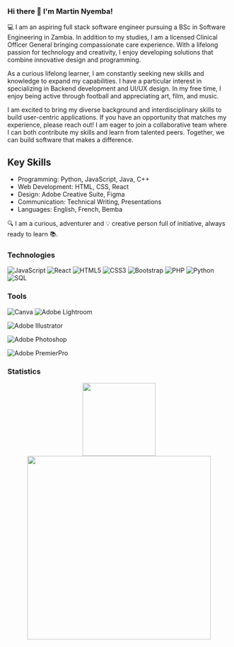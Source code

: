 ### Hi there 👋 I'm Martin Nyemba!

<!--
**martinnyemba/martinnyemba** is a ✨ _special_ ✨ repository because its `README.md` (this file) appears on your GitHub profile.

Here are some ideas to get you started:

- 🔭 I’m currently working on ...
- 🌱 I’m currently learning ...
- 👯 I’m looking to collaborate on ...
- 🤔 I’m looking for help with ...
- 💬 Ask me about ...
- 📫 How to reach me: ...
- 😄 Pronouns: ...
- ⚡ Fun fact: ...
-->

💻 I am an aspiring full stack software engineer pursuing a BSc in Software Engineering in Zambia. In addition to my studies, I am a licensed Clinical Officer General bringing compassionate care experience. With a lifelong passion for technology and creativity, I enjoy developing solutions that combine innovative design and programming.

As a curious lifelong learner, I am constantly seeking new skills and knowledge to expand my capabilities. I have a particular interest in specializing in Backend development and UI/UX design. In my free time, I enjoy being active through football and appreciating art, film, and music.

I am excited to bring my diverse background and interdisciplinary skills to build user-centric applications. If you have an opportunity that matches my experience, please reach out! I am eager to join a collaborative team where I can both contribute my skills and learn from talented peers. Together, we can build software that makes a difference. 

## Key Skills

- Programming: Python, JavaScript, Java, C++
- Web Development: HTML, CSS, React  
- Design: Adobe Creative Suite, Figma
- Communication: Technical Writing, Presentations
- Languages: English, French, Bemba

:mag: I am a curious, adventurer and :bulb: creative person full of initiative, always ready to learn :books:.

### Technologies
![JavaScript](https://img.shields.io/badge/javascript-%23323330.svg?style=for-the-badge&logo=javascript&logoColor=%23F7DF1E)
![React](https://img.shields.io/badge/react-%2320232a.svg?style=for-the-badge&logo=react&logoColor=%2361DAFB)
![HTML5](https://img.shields.io/badge/html5-%23E34F26.svg?style=for-the-badge&logo=html5&logoColor=white)
![CSS3](https://img.shields.io/badge/css3-%231572B6.svg?style=for-the-badge&logo=css3&logoColor=white)
![Bootstrap](https://img.shields.io/badge/bootstrap-%23563D7C.svg?style=for-the-badge&logo=bootstrap&logoColor=white)
![PHP](https://img.shields.io/badge/php-%23563D7C.svg?style=for-the-badge&logo=php&logoColor=white)
![Python](https://img.shields.io/badge/Python-3776AB?style=for-the-badge&logo=python&logoColor=white)
![SQL](https://img.shields.io/badge/SQL-000000?style=for-the-badge&logo=mysql&logoColor=white)

### Tools
![Canva](https://img.shields.io/badge/Canva-%2300C4CC.svg?style=for-the-badge&logo=Canva&logoColor=white)
![Adobe Lightroom](https://img.shields.io/badge/lightroom-%2331A8FF.svg?style=for-the-badge&logo=lightroom&logoColor=white)

![Adobe Illustrator](https://img.shields.io/badge/adobeillustrator-%23FF9A00.svg?style=for-the-badge&logo=adobeillustrator&logoColor=white) 

![Adobe Photoshop](https://img.shields.io/badge/adobephotoshop-%2331A8FF.svg?style=for-the-badge&logo=adobephotoshop&logoColor=white)

![Adobe PremierPro](https://img.shields.io/badge/Adobe%20PremierPro-49021F?style=for-the-badge&logo=adobepremierpro&logoColor=white)

### Statistics
<p align="center">
  <img src="https://github-readme-stats.vercel.app/api/top-langs/?username=martinnyemba&layout=compact&theme=bear" height="165" />
  <img src="https://github-readme-stats.vercel.app/api?username=martinnyemba&show_icons=true&theme=bear" width="415"/>
 </p>

